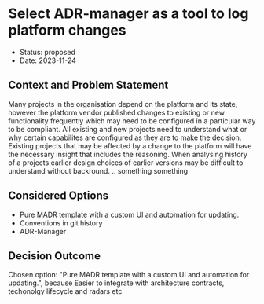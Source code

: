 # Select ADR-manager as a tool to log platform changes

* Status: proposed
* Date: 2023-11-24

## Context and Problem Statement

Many projects in the organisation depend on the platform and its state, however the platform vendor published changes to existing or new functionality frequently which may need to be configured in a particular way to be compliant.
All existing and new projects need to understand what or why certain capabilites are configured as they are to make the decision. 
Existing projects that may be affected by a change to the platform will have the necessary insight that includes the reasoning. 
When analysing history of a projects earlier design choices of earlier versions may be difficult to understand without backround. 
.. something something

## Considered Options

* Pure MADR template with a custom UI and automation for updating.
* Conventions in git history
* ADR-Manager

## Decision Outcome

Chosen option: "Pure MADR template with a custom UI and automation for updating.", because Easier to integrate with architecture contracts, techonolgy lifecycle and radars etc
